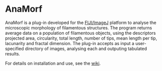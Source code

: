 # AnaMorf

AnaMorf is a plug-in developed for the [FIJI/ImageJ](http://fiji.sc/) platform to analyse the microscopic morphology of filamentous structures. The program returns average data on a population of filamentous objects, using the descriptors projected area, circularity, total length, number of tips, mean length per tip, lacunarity and fractal dimension. The plug-in accepts as input a user-specified directory of images, analysing each and outputing tabulated results.

For details on installation and use, see the [wiki](https://github.com/djpbarry/AnaMorf/wiki).
